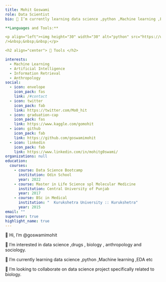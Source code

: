 ```yaml
---
title: Mohit Goswami
role: Data Scientist
bio: 🌱 I’m currently learning data science ,python ,Machine learning ,EDA etc

**Languages and Tools:**

<p align="left"><img height="30" width="30" alt="python" src="https://user-images.githubusercontent.com/28840761/89373851-5696c900-d71c-11ea-9fad-09e52584c77b.png" />&nbsp;&nbsp;&nbsp;<img height="30" width="30" alt="git" src="https://user-images.githubusercontent.com/28840761/89373842-54cd0580-d71c-11ea-9643-e145b5c4e727.png" 
/>&nbsp;&nbsp;&nbsp;</p>

<h2 align="center"> 🔭 Tools </h2>

interests:
  - Machine Learning
  - Artificial Intelligence
  - Information Retrieval
  - Anthropology
social:
  - icon: envelope
    icon_pack: fas
    link: /#contact
  - icon: twitter
    icon_pack: fab
    link: https://twitter.com/Mo0_hit
  - icon: graduation-cap
    icon_pack: fas
    link: https://www.kaggle.com/gomohit
  - icon: github
    icon_pack: fab
    link: https://github.com/goswamimohit
  - icon: linkedin
    icon_pack: fab
    link: https://www.linkedin.com/in/mohitg0swami/
organizations: null
education:
  courses:
    - course: Data Science Bootcamp
      institution: Odin School
      year: 2022
    - course: Master in Life Science spl Molecular Medicine
      institution: Central University of Punjab
      year: 2017
    - course: BSc in Medical
      institution: "  Kurukshetra University :: Kurukshetra"
      year: 2015
email: ""
superuser: true
highlight_name: true
---
```

👋 Hi, I’m @goswamimohit


👀 I’m interested in data science ,drugs , biology , anthropology and sociology.

🌱 I’m currently learning data science ,python ,Machine learning ,EDA etc


💞️ I’m looking to collaborate on data science project specifically related to biology.
